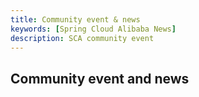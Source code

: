 ```yaml
---
title: Community event & news
keywords: [Spring Cloud Alibaba News]
description: SCA community event
---
```


## Community event and news
